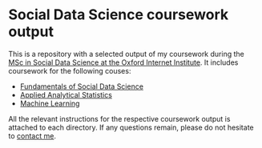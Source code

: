 # Social Data Science coursework output

This is a repository with a selected output of my coursework during the [MSc in Social Data Science at the Oxford Internet Institute](https://www.oii.ox.ac.uk/study/msc-in-social-data-science/). It includes coursework for the following couses:

- [Fundamentals of Social Data Science](https://www.oii.ox.ac.uk/study/courses/fundamentals-of-social-data-science-in-python/)
- [Applied Analytical Statistics](https://www.oii.ox.ac.uk/study/courses/applied-analytical-statistics/)
- [Machine Learning](https://www.oii.ox.ac.uk/study/courses/machine-learning/)

All the relevant instructions for the respective coursework output is attached to each directory. If any questions remain, please do not hesitate to [contact me](mailto:mads.hoefer@stx.ox.ac.uk).
